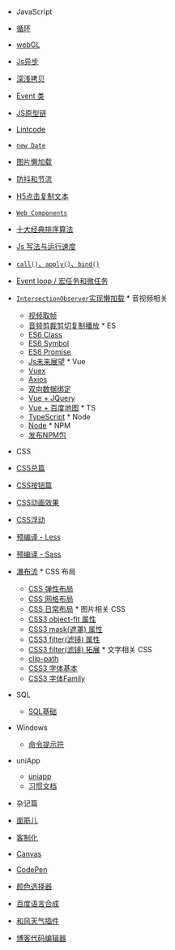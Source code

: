 
  
*  JavaScript
  *  [循环](js/for.md)
  *  [webGL](notes/webgl.md)
  *  [Js异步](notes/Async.md)
  *  [深浅拷贝](js/deep.md)
  *  [Event 类](js/event.md)
  *  [JS原型链](js/prototype.md)
  *  [Lintcode](js/lintcode.md)
  *  [`new Date`](js/date.md)
  *  [图片懒加载](js/lazy.md)
  *  [防抖和节流](notes/debounce.md)
  *  [H5点击复制文本](notes/copy.md)
  *  [`Web Components`](js/components.md)
  *  [十大经典排序算法](js/algorithm.md)
  *  [Js 写法与运行速度](js/speed.md)
  *  [`call()`、`apply()`、`bind()`](js/cab.md)
  *  [Event loop / 宏任务和微任务](js/loop.md)
  *  [`IntersectionObserver`实现懒加载](js/intersection.md)
    * 音视频相关
      *  [视频取帧](notes/video.md)
      *  [音频剪裁剪切复制播放](js/video.md)
    * ES
      *  [ES6 Class](js/class.md)
      *  [ES6 Symbol](js/symbol.md)
      *  [ES6 Promise](js/promise.md)
      *  [Js未来展望](js/future.md)
    * Vue
      *  [Vuex](vue/vuex.md)
      *  [Axios](vue/axios.md)
      *  [双向数据绑定](vue/property.md)
      *  [Vue + JQuery](vue/jquery.md)
      *  [Vue + 百度地图](vue/map.md)
    * TS
      *  [TypeScript](ts/ts.md)
    * Node
      *  [Node](node/node.md)
    *  NPM
      *  [发布NPM包](node/npm.md)
*  CSS
  *  [CSS总篇](css/css.md)
  *  [CSS按钮篇](css/button.md)
  *  [CSS动画效果](css/animation.md)
  *  [CSS浮动](css/float.md)
  *  [预编译 - Less](css/less.md)
  *  [预编译 - Sass](css/sass.md)
  *  [瀑布流](css/waterfall.md)
    *  CSS 布局
        *  [CSS 弹性布局](css/flex.md)
        *  [CSS 网格布局](css/grid.md)
        *  [CSS 日常布局](css/layout.md)
    *  图片相关 CSS
        *  [CSS3 object-fit 属性](css/fit.md)
        *  [CSS3 mask(遮罩) 属性](css/mask.md)
        *  [CSS3 filter(滤镜) 属性](css/filter.md)
        *  [CSS3 filter(滤镜) 拓展](css/drop.md)
    *  文字相关 CSS
        *  [clip-path](css/clip.md)
        *  [CSS3 字体基本](css/font.md)
        *  [CSS3 字体Family](css/family.md)
* SQL
    *  [SQL基础](sql/query.md)

* Windows
    *  [命令提示符](win/bash.md)

* uniApp
    *  [uniapp](uniapp/uni.md)
    *  [习惯文档](uniapp/base.md)

*  杂记篇
  *  [面筋儿](notes/face.md)
  *  [客制化](notes/keyboard.md)
  *  [Canvas](notes/canvas.md)
  *  [CodePen](notes/codepen.md)
  *  [颜色选择器](notes/color.md)
  *  [百度语言合成](notes/baidu.md)
  *  [和风天气插件](notes/hefeng.md)
  *  [博客代码编辑器](notes/note.md)


<!-- 侧边栏样式 -->
<style>
.sidebar {
    user-select: none;
}
.sidebar-nav li>p {
  font-size: 16px;
  font-weight: 600;
  color: #545454;
  letter-spacing: 1px;
  text-shadow: 0px 0px 1px #ff91f1;
  animation: navText 12s infinite;
}
@keyframes navText
    {
        0%   {
            text-shadow: 0px 0px 1px #ff0053;
        }
        25%  {
            text-shadow: 0px 0px 1px #00ffa0;
        }
        50%  {
            text-shadow: 0px 0px 1px #ff7500;
        }
        75%  {
            text-shadow: 0px 0px 1px #2196f3;
        }
        100% {
            text-shadow: 0px 0px 1px #ff0053;
        }
    }
.sidebar ul li {
  /* font-size: 16px; */
  font-weight:600;
}
.sidebar ul li a{
  font-size: 15px;
}
.sidebar ul>li{
    color: #676767;
    font-size: 14px!important;
    font-family: HYDiS;
}
.sidebar ul li a{
    font-family: QuTi;

}
.sidebar ul li.active>a{
  color:#d60000;
  font-size: 16px;
  font-family: cursive;
}
</style>